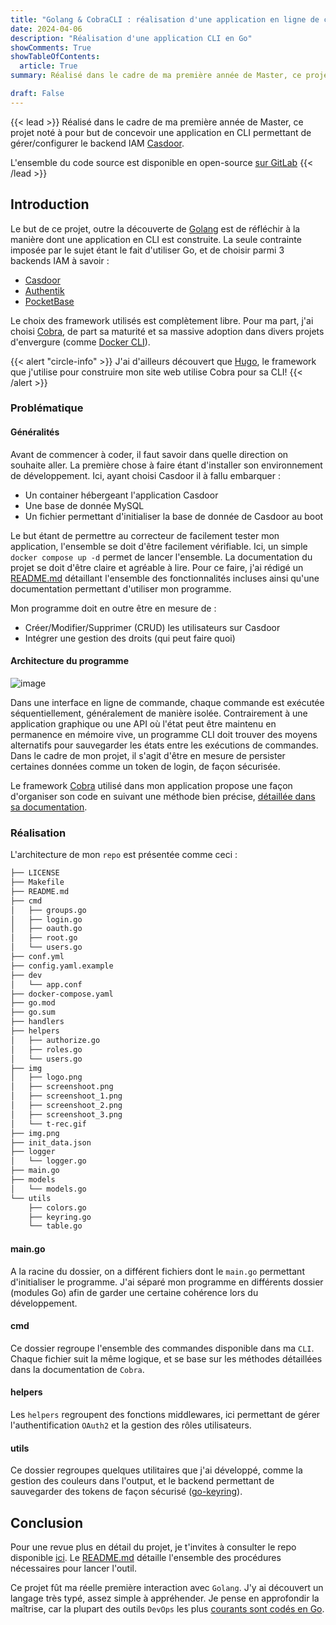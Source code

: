 ```yaml
---
title: "Golang & CobraCLI : réalisation d'une application en ligne de commande"
date: 2024-04-06
description: "Réalisation d'une application CLI en Go"
showComments: True
showTableOfContents:
  article: True
summary: Réalisé dans le cadre de ma première année de Master, ce projet noté à pour but de concevoir une application en CLI permettant de gérer/configurer le backend IAM [Casdoor](https://casdoor.org/).

draft: False
---
```

{{< lead >}}
Réalisé dans le cadre de ma première année de Master, ce projet noté à pour but de concevoir une application en CLI permettant de gérer/configurer le backend IAM [Casdoor](https://casdoor.org/).

L'ensemble du code source est disponible en open-source [sur GitLab](https://gitlab.com/sdv9972401/casdoor-cli)
{{< /lead >}}

## Introduction

Le but de ce projet, outre la découverte de [Golang](https://go.dev/) est de réfléchir à la manière dont une application en CLI est construite. La seule contrainte imposée par le sujet étant le fait d'utiliser Go, et de choisir parmi 3 backends IAM à savoir :

- [Casdoor](https://casdoor.org/)
- [Authentik](https://goauthentik.io/)
- [PocketBase](https://pocketbase.io/)

Le choix des framework utilisés est complètement libre. Pour ma part, j'ai choisi [Cobra](https://github.com/spf13/cobra), de part sa maturité et sa massive adoption dans divers projets d'envergure (comme [Docker CLI](https://github.com/docker/cli)).

{{< alert "circle-info" >}}
J'ai d'ailleurs découvert que [Hugo](https://gohugo.io/), le framework que j'utilise pour construire mon site web utilise Cobra pour sa CLI!
{{< /alert >}}

### Problématique

#### Généralités

Avant de commencer à coder, il faut savoir dans quelle direction on souhaite aller. La première chose à faire étant d'installer son environnement de développement. Ici, ayant choisi Casdoor il à fallu embarquer :

- Un container hébergeant l'application Casdoor
- Une base de donnée MySQL
- Un fichier permettant d'initialiser la base de donnée de Casdoor au boot

Le but étant de permettre au correcteur de facilement tester mon application, l'ensemble se doit d'être facilement vérifiable. Ici, un simple `docker compose up -d` permet de lancer l'ensemble. La documentation du projet se doit d'être claire et agréable à lire. Pour ce faire, j'ai rédigé un [README.md](https://gitlab.com/sdv9972401/casdoor-cli/-/blob/main/README.md?ref_type=heads) détaillant l'ensemble des fonctionnalités incluses ainsi qu'une documentation permettant d'utiliser mon programme.

Mon programme doit en outre être en mesure de :

- Créer/Modifier/Supprimer (CRUD) les utilisateurs sur Casdoor
- Intégrer une gestion des droits (qui peut faire quoi)

#### Architecture du programme

![image](https://gitlab.com/sdv9972401/casdoor-cli/-/raw/main/img/t-rec.gif)

Dans une interface en ligne de commande, chaque commande est exécutée séquentiellement, généralement de manière isolée. Contrairement à une application graphique ou une API où l'état peut être maintenu en permanence en mémoire vive, un programme CLI doit trouver des moyens alternatifs pour sauvegarder les états entre les exécutions de commandes. Dans le cadre de mon projet, il s'agit d'être en mesure de persister certaines données comme un token de login, de façon sécurisée.

Le framework [Cobra](https://github.com/spf13/cobra) utilisé dans mon application propose une façon d'organiser son code en suivant une méthode bien précise, [détaillée dans sa documentation](https://github.com/spf13/cobra/blob/main/site/content/user_guide.md).

### Réalisation

L'architecture de mon `repo` est présentée comme ceci : 

``` bash
├── LICENSE
├── Makefile
├── README.md
├── cmd
│   ├── groups.go
│   ├── login.go
│   ├── oauth.go
│   ├── root.go
│   └── users.go
├── conf.yml
├── config.yaml.example
├── dev
│   └── app.conf
├── docker-compose.yaml
├── go.mod
├── go.sum
├── handlers
├── helpers
│   ├── authorize.go
│   ├── roles.go
│   └── users.go
├── img
│   ├── logo.png
│   ├── screenshoot.png
│   ├── screenshoot_1.png
│   ├── screenshoot_2.png
│   ├── screenshoot_3.png
│   └── t-rec.gif
├── img.png
├── init_data.json
├── logger
│   └── logger.go
├── main.go
├── models
│   └── models.go
└── utils
    ├── colors.go
    ├── keyring.go
    └── table.go
```

#### main.go

A la racine du dossier, on a différent fichiers dont le `main.go` permettant d'initialiser le programme. J'ai séparé mon programme en différents dossier (modules Go) afin de garder une certaine cohérence lors du développement.

#### cmd

Ce dossier regroupe l'ensemble des commandes disponible dans ma `CLI`. Chaque fichier suit la même logique, et se base sur les méthodes détaillées dans la documentation de `Cobra`.

#### helpers

Les `helpers` regroupent des fonctions middlewares, ici permettant de gérer l'authentification `OAuth2` et la gestion des rôles utilisateurs.

#### utils

Ce dossier regroupes quelques utilitaires que j'ai développé, comme la gestion des couleurs dans l'output, et le backend permettant de sauvegarder des tokens de façon sécurisé ([go-keyring](https://github.com/zalando/go-keyring)).

## Conclusion

Pour une revue plus en détail du projet, je t'invites à consulter le repo disponible [ici](https://gitlab.com/sdv9972401/casdoor-cli). Le [README.md](https://gitlab.com/sdv9972401/casdoor-cli/-/blob/main/README.md?ref_type=heads) détaille l'ensemble des procédures nécessaires pour lancer l'outil.

Ce projet fût ma réelle première interaction avec `Golang`. J'y ai découvert un langage très typé, assez simple à appréhender. Je pense en approfondir la maîtrise, car la plupart des outils `DevOps` les plus [courants sont codés en Go](https://www.scaler.com/topics/devops-tutorial/golang-for-devops/).